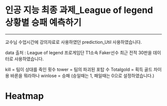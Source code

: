 # 인공 지능 최종 과제_League of legend 상황별 승패 예측하기
--------------------------------------

교수님 수업시간에 강의자료로 사용하였던 prediction_Util 사용하였습니다.


data 출처 : League of legend 프로게임단 T1소속 Faker선수 최근 전적 30판을 데이터로 사용하였습니다.

kill = 팀이 상대를 죽인 횟수
tower = 팀의 파괴된 포탑 수
Totalgold = 획득 골드 차이 
용 바론을 뭐라하나
winlose = 승패 (승일때는 1, 패일때는 0으로 설정하였습니다.)


# Heatmap 
